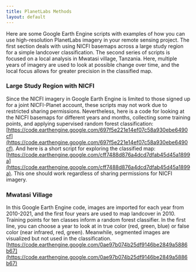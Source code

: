 ```yaml
---
title: PlanetLabs Methods
layout: default
---
```


Here are some Google Earth Engine scripts with examples of how you can use high-resolution PlanetLabs imagery in your remote sensing project. The first section deals with using NICFI basemaps across a large study region for a simple landcover classification. The second series of scripts is focused on a local analysis in Mwatasi village, Tanzania. Here, multiple years of imagery are used to look at possible change over time, and the local focus allows for greater precision in the classified map.  

### Large Study Region with NICFI
Since the NICFI imagery in Google Earth Engine is limited to those signed up for a joint NICFI-Planet account, these scripts may not work due to restricted sharing permissions. Nevertheless, here is a code for looking at the NICFI basemaps for different years and months, collecting some training points, and applying supervised random forest classification: [https://code.earthengine.google.com/697f5e221e14ef07c58a930ebe6490cf](https://code.earthengine.google.com/697f5e221e14ef07c58a930ebe6490cf). And here is a short script for exploring the classified map: [https://code.earthengine.google.com/cff7488d876a4dcd7dfab45d45a1899a](https://code.earthengine.google.com/cff7488d876a4dcd7dfab45d45a1899a). This one should work regardless of sharing permissions for NICFI imagery.

### Mwatasi Village
In this Google Earth Engine code, images are imported for each year from 2010-2021, and the first four years are used to map landcover in 2010. Training points for ten classes inform a random forest classifier. In the first line, you can choose a year to look at in true color (red, green, blue) or false color (near infrared, red, green). Meanwhile, segmented images are visualized but not used in the classification. [https://code.earthengine.google.com/0ae97b074b25df9146be2849a5886b67](https://code.earthengine.google.com/0ae97b074b25df9146be2849a5886b67)
